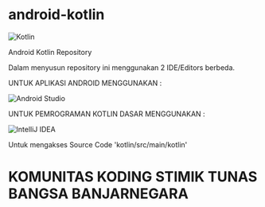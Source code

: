 # android-kotlin
<p>

![Kotlin](https://img.shields.io/badge/kotlin-%237F52FF.svg?style=for-the-badge&logo=kotlin&logoColor=white)

</p>
Android Kotlin Repository

Dalam menyusun repository ini menggunakan 2 IDE/Editors berbeda.

UNTUK APLIKASI ANDROID MENGGUNAKAN :
<p>

![Android Studio](https://img.shields.io/badge/Android%20Studio-3DDC84.svg?style=for-the-badge&logo=android-studio&logoColor=white)

</p>

UNTUK PEMROGRAMAN KOTLIN DASAR MENGGUNAKAN :
<p>

![IntelliJ IDEA](https://img.shields.io/badge/IntelliJIDEA-000000.svg?style=for-the-badge&logo=intellij-idea&logoColor=white)

Untuk mengakses Source Code 'kotlin/src/main/kotlin' 

</p>


# KOMUNITAS KODING STIMIK TUNAS BANGSA BANJARNEGARA
